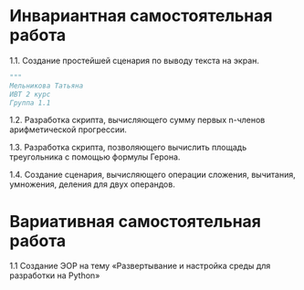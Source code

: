 # Инвариантная самостоятельная работа

1.1. Создание простейшей сценария по выводу текста на экран. 
```python
"""
Мельникова Татьяна 
ИВТ 2 курс 
Группа 1.1

```
1.2. Разработка скрипта, вычисляющего сумму первых n-членов арифметической прогрессии.

1.3. Разработка скрипта, позволяющего вычислить площадь треугольника с помощью формулы Герона.

1.4. Создание сценария, вычисляющего операции сложения, вычитания, умножения, деления для двух операндов. 

# Вариативная самостоятельная работа

1.1 Создание ЭОР на тему «Развертывание и настройка среды для разработки на Python»
